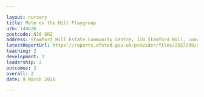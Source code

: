 ```yaml
---

layout: nursery
title: Mole on the Hill Playgroup
urn: 144626
postcode: N16 6RZ
address: Stamford Hill Estate Community Centre, 110 Stamford Hill, London, N16 6RZ
latestReportUrl: https://reports.ofsted.gov.uk/provider/files/2557299/urn/144626.pdf
teaching: 2
development: 2
leadership: 2
outcomes: 2
overall: 2
date: 9 March 2016

---
```

